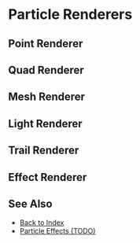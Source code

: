 # Particle Renderers

<!-- PAGE IS TODO -->

## Point Renderer

## Quad Renderer

## Mesh Renderer

## Light Renderer

## Trail Renderer

## Effect Renderer

## See Also

* [Back to Index](../../index.md)
* [Particle Effects (TODO)](particle-effects-overview.md)
